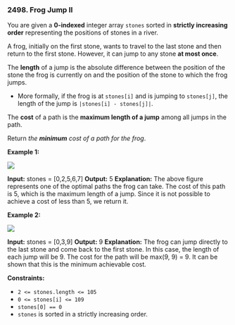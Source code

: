 ### 2498\. Frog Jump II

You are given a **0-indexed** integer array `stones` sorted in **strictly increasing order** representing the positions of stones in a river.

A frog, initially on the first stone, wants to travel to the last stone and then return to the first stone. However, it can jump to any stone **at most once**.

The **length** of a jump is the absolute difference between the position of the stone the frog is currently on and the position of the stone to which the frog jumps.

*   More formally, if the frog is at `stones[i]` and is jumping to `stones[j]`, the length of the jump is `|stones[i] - stones[j]|`.

The **cost** of a path is the **maximum length of a jump** among all jumps in the path.

Return _the **minimum** cost of a path for the frog_.

**Example 1:**

![](https://assets.leetcode.com/uploads/2022/11/14/example-1.png)

**Input:** stones = \[0,2,5,6,7\]
**Output:** 5
**Explanation:** The above figure represents one of the optimal paths the frog can take.
The cost of this path is 5, which is the maximum length of a jump.
Since it is not possible to achieve a cost of less than 5, we return it.

**Example 2:**

![](https://assets.leetcode.com/uploads/2022/11/14/example-2.png)

**Input:** stones = \[0,3,9\]
**Output:** 9
**Explanation:** 
The frog can jump directly to the last stone and come back to the first stone. 
In this case, the length of each jump will be 9. The cost for the path will be max(9, 9) = 9.
It can be shown that this is the minimum achievable cost.

**Constraints:**

*   `2 <= stones.length <= 105`
*   `0 <= stones[i] <= 109`
*   `stones[0] == 0`
*   `stones` is sorted in a strictly increasing order.
